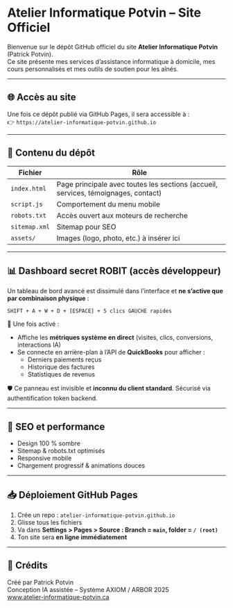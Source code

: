 
# Atelier Informatique Potvin – Site Officiel

Bienvenue sur le dépôt GitHub officiel du site **Atelier Informatique Potvin** (Patrick Potvin).  
Ce site présente mes services d’assistance informatique à domicile, mes cours personnalisés et mes outils de soutien pour les aînés.

---

## 🌐 Accès au site

Une fois ce dépôt publié via GitHub Pages, il sera accessible à :  
👉 `https://atelier-informatique-potvin.github.io`

---

## 📁 Contenu du dépôt

| Fichier                | Rôle                                               |
|------------------------|----------------------------------------------------|
| `index.html`           | Page principale avec toutes les sections (accueil, services, témoignages, contact) |
| `script.js`            | Comportement du menu mobile                       |
| `robots.txt`           | Accès ouvert aux moteurs de recherche              |
| `sitemap.xml`          | Sitemap pour SEO                                  |
| `assets/`              | Images (logo, photo, etc.) à insérer ici          |

---

## 📊 Dashboard secret ROBIT (accès développeur)

Un tableau de bord avancé est dissimulé dans l’interface et **ne s’active que par combinaison physique** :  
```
SHIFT + A + W + D + [ESPACE] + 5 clics GAUCHE rapides
```

🔐 Une fois activé :
- Affiche les **métriques système en direct** (visites, clics, conversions, interactions IA)
- Se connecte en arrière-plan à l’API de **QuickBooks** pour afficher :
  - Derniers paiements reçus
  - Historique des factures
  - Statistiques de revenus

🛡️ Ce panneau est invisible et **inconnu du client standard**. Sécurisé via authentification token backend.

---

## 🔐 SEO et performance

- Design 100 % sombre
- Sitemap & robots.txt optimisés
- Responsive mobile
- Chargement progressif & animations douces

---

## 📥 Déploiement GitHub Pages

1. Crée un repo : `atelier-informatique-potvin.github.io`
2. Glisse tous les fichiers
3. Va dans **Settings > Pages > Source : Branch = `main`, folder = `/ (root)`**
4. Ton site sera **en ligne immédiatement**

---

## 🤝 Crédits

Créé par Patrick Potvin  
Conception IA assistée – Système AXIOM / ARBOR 2025  
www.atelier-informatique-potvin.ca

